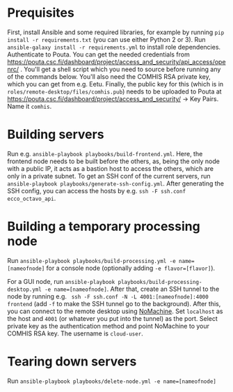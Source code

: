 # Prequisites

First, install Ansible and some required libraries, for example by running `pip install -r requirements.txt` (you can use either Python 2 or 3). Run `ansible-galaxy install -r requirements.yml` to install role dependencies. Authenticate to Pouta. You can get the needed credentials from https://pouta.csc.fi/dashboard/project/access_and_security/api_access/openrc/ . You'll get a shell script which you need to source before running any of the commands below. You'll also need the COMHIS RSA private key, which you can get from e.g. Eetu.
Finally, the public key for this (which is in `roles/remote-desktop/files/comhis.pub`) needs to be uploaded to Pouta at https://pouta.csc.fi/dashboard/project/access_and_security/ -> Key Pairs. Name it `comhis`.

# Building servers

Run e.g. `ansible-playbook playbooks/build-frontend.yml`. Here, the frontend node needs to be built before the others, as, being the only node with a public IP, it acts as a bastion host to access the others, which are only in a private subnet. To get an SSH conf of the current servers, run `ansible-playbook playbooks/generate-ssh-config.yml`. After generating the SSH config, you can access the hosts by e.g. `ssh -F ssh.conf ecco_octavo_api`.

# Building a temporary processing node

Run `ansible-playbook playbooks/build-processing.yml -e name=[nameofnode]` for a console node (optionally adding `-e flavor=[flavor]`).

For a GUI node, run `ansible-playbook playbooks/build-processing-desktop.yml -e name=[nameofnode]`. After that, create an SSH tunnel to the node by running e.g. ` ssh -F ssh.conf -N -L 4001:[nameofnode]:4000 frontend` (add `-f` to make the SSH tunnel go to the background). After this, you can connect to the remote desktop using [NoMachine](https://www.nomachine.com/). Set `localhost` as the host and `4001` (or whatever you put into the tunnel) as the port. Select private key as the authentication method and point NoMachine to your COMHIS RSA key. The username is `cloud-user`.

# Tearing down servers

Run `ansible-playbook playbooks/delete-node.yml -e name=[nameofnode]`
